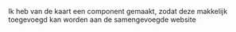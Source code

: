 Ik heb van de kaart een component gemaakt, zodat deze makkelijk toegevoegd kan worden aan de samengevoegde website